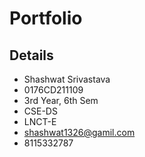 # Portfolio

## Details

- Shashwat Srivastava
- 0176CD211109
- 3rd Year, 6th Sem
- CSE-DS
- LNCT-E
- shashwat1326@gamil.com
- 8115332787